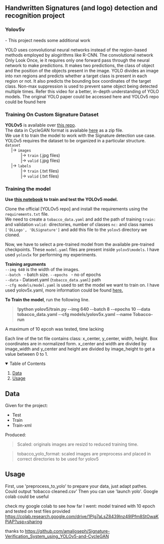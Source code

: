 ## Handwritten Signatures (and logo) detection and recognition project
<!--
*** Thanks for checking out the Best-README-Template. If you have a suggestion
*** that would make this better, please fork the repo and create a pull request
*** or simply open an issue with the tag "enhancement".
*** Thanks again! Now go create something AMAZING! :D
-->


<!-- PROJECT LOGO -->
  
  <h3>Yolov5v</h3>
-  This project needs some additional work 


YOLO uses convolutional neural networks instead of the region-based methods employed by alogirithms like R-CNN. The convolutional network Only Look Once, ie it requires only one forward pass through the neural network to make predictions. It makes two predictions, the class of object and the position of the objects present in the image.
YOLO divides an image into nxn regions and predicts whether a target class is present in each region or not. It also predicts the bounding box coordinates of the target class. Non-max suppression is used to prevent same object being detected multiple times.
Refer this video for a better, in-depth understanding of YOLO models. The original YOLO paper could be accessed here and YOLOv5 repo could be found here

  ### Training On Custom Signature Dataset
**YOLOv5** is available over [this repo](https://github.com/ultralytics/yolov5).  
The data in CycleGAN format is available [here](tobacco_yolo_format.zip) as a zip file.  
We use it to train the model to work with the Signature detection use case.  
YOLOv5 requires the dataset to be organized in a particular structure.  
`dataset`  
&nbsp;&nbsp;&nbsp;&nbsp; |-> `images`  
&nbsp;&nbsp;&nbsp;&nbsp;&nbsp;&nbsp;&nbsp;&nbsp;&nbsp;&nbsp;&nbsp;&nbsp; |-> `train` (.jpg files)  
&nbsp;&nbsp;&nbsp;&nbsp;&nbsp;&nbsp;&nbsp;&nbsp;&nbsp;&nbsp;&nbsp;&nbsp; |-> `valid` (.jpg files)  
&nbsp;&nbsp;&nbsp;&nbsp; |-> `labels`  
&nbsp;&nbsp;&nbsp;&nbsp;&nbsp;&nbsp;&nbsp;&nbsp;&nbsp;&nbsp;&nbsp;&nbsp; |-> `train` (.txt files)  
&nbsp;&nbsp;&nbsp;&nbsp;&nbsp;&nbsp;&nbsp;&nbsp;&nbsp;&nbsp;&nbsp;&nbsp; |-> `valid` (.txt files)  
  
### Training the model
**Use [this notebook](CustomYOLOv5_using_Tobcco800_dataset.ipynb) to train and test the YOLOv5 model.**  
  
Clone the official [YOLOv5 repo] and install the requirements using the `requirements.txt` file.  
We need to create a `tobacco_data.yaml` and add the path of training `train:` and validation `valid:` directories, number of classes `nc:` and class names `['DLLogo', 'DLSignature']` and add this file to the `yolov5` directory we cloned.  

Now, we have to select a pre-trained model from the available pre-trained checkpoints. These `model.yaml` files are present inside `yolov5\models`. I have used `yolov5x` for performing my experiments.  
 
  
**Training arguments**  
`--img 640` is the width of the images.  
`--batch ` - batch size.
`--epochs ` - no of epochs  
`--data` - Dataset.yaml (`tobacco_data.yaml`) path  
`--cfg models/model.yaml` is used to set the model we want to train on. I have used yolov5x.yaml, more information could be found [here.](https://github.com/ultralytics/yolov5#pretrained-checkpoints)  
  
**To Train the model**, run the following line.  
> **!python yolov5/train.py --img 640 --batch 8 --epochs 10 --data tobacco_data.yaml --cfg models/yolov5x.yaml --name Tobacco-run**
  
A maximum of 10 epcoh was tested, time lacking

Each line of the txt file contains class: x_center, y_center, width, height.
Box coordinates are in normalized form. x_center and width are divided by image_width and y_center and height are divided by image_height to get a value between 0 to 1.
    <br />
  

<!-- TABLE OF CONTENTS -->
<details open="open">
  <summary>Table of Contents</summary>
  <ol>
    <li>
      <a href="#Data">Data</a>
    </li>
    <li>  
      <a href="#Usage">Usage</a>
    </li>
   
  </ol>
</details>



<!-- Data -->
## Data
Given for the project:

- Test
- Train
- Train-xml


Produced:
>Scaled: originals images are resizd to reduced training time.


>tobacco_yolo_format: scaled images are preprocess and placed in correct directories to be used for yolov5 

<!-- Usage -->
## Usage

First, use 'preprocess_to_yolo' to prepare your data, just adapt pathes. Could output 'tobacco cleaned.csv'
Then you can use 'launch yolo'. Google colab could be useful




check my google colab to see how far I went: model trained with 10 epoch and tested on test files provided
https://colab.research.google.com/drive/1PIg7aLsZ8439Inz49lPfm8StOwaKPiAP?usp=sharing


thanks to https://github.com/amaljoseph/Signature-Verification_System_using_YOLOv5-and-CycleGAN 

<!-- MARKDOWN LINKS & IMAGES -->
<!-- https://www.markdownguide.org/basic-syntax/#reference-style-links -->
[contributors-shield]: https://img.shields.io/github/contributors/othneildrew/Best-README-Template.svg?style=for-the-badge
[contributors-url]: https://github.com/othneildrew/Best-README-Template/graphs/contributors
[forks-shield]: https://img.shields.io/github/forks/othneildrew/Best-README-Template.svg?style=for-the-badge
[forks-url]: https://github.com/othneildrew/Best-README-Template/network/members
[stars-shield]: https://img.shields.io/github/stars/othneildrew/Best-README-Template.svg?style=for-the-badge
[stars-url]: https://github.com/othneildrew/Best-README-Template/stargazers
[issues-shield]: https://img.shields.io/github/issues/othneildrew/Best-README-Template.svg?style=for-the-badge
[issues-url]: https://github.com/othneildrew/Best-README-Template/issues
[license-shield]: https://img.shields.io/github/license/othneildrew/Best-README-Template.svg?style=for-the-badge
[license-url]: https://github.com/othneildrew/Best-README-Template/blob/master/LICENSE.txt
[linkedin-shield]: https://img.shields.io/badge/-LinkedIn-black.svg?style=for-the-badge&logo=linkedin&colorB=555
[linkedin-url]: https://linkedin.com/in/othneildrew
[product-screenshot]: images/screenshot.png

